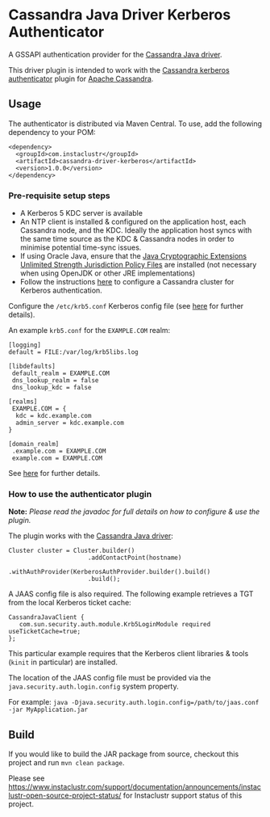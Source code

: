# Cassandra Java Driver Kerberos Authenticator

A GSSAPI authentication provider for the [Cassandra Java driver](https://github.com/datastax/java-driver).

This driver plugin is intended to work with the 
[Cassandra kerberos authenticator](https://github.com/instaclustr/cassandra-kerberos) plugin for 
[Apache Cassandra](https://cassandra.apache.org/).

## Usage

The authenticator is distributed via Maven Central. To use, add the following dependency to your POM:

```
<dependency>
  <groupId>com.instaclustr</groupId>
  <artifactId>cassandra-driver-kerberos</artifactId>
  <version>1.0.0</version>
</dependency>
```

### Pre-requisite setup steps

- A Kerberos 5 KDC server is available
- An NTP client is installed & configured on the application host, each Cassandra node, and the KDC. Ideally the application host syncs 
  with the same time source as the KDC & Cassandra nodes in order to minimise potential time-sync issues.
- If using Oracle Java, ensure that the [Java Cryptographic Extensions Unlimited Strength Jurisdiction Policy Files](https://www.oracle.com/technetwork/java/javase/downloads/jce8-download-2133166.html)
  are installed (not necessary when using OpenJDK or other JRE implementations)
- Follow the instructions [here](https://github.com/instaclustr/cassandra-kerberos) to configure a Cassandra cluster for Kerberos authentication.

Configure the `/etc/krb5.conf` Kerberos config file (see [here](http://web.mit.edu/kerberos/www/krb5-latest/doc/admin/conf_files/krb5_conf.html) for further details).

An example `krb5.conf` for the `EXAMPLE.COM` realm:
    
```
[logging]
default = FILE:/var/log/krb5libs.log

[libdefaults]
 default_realm = EXAMPLE.COM
 dns_lookup_realm = false
 dns_lookup_kdc = false

[realms]
 EXAMPLE.COM = {
  kdc = kdc.example.com
  admin_server = kdc.example.com
}

[domain_realm]
 .example.com = EXAMPLE.COM
 example.com = EXAMPLE.COM
```
    
See [here](http://web.mit.edu/kerberos/www/krb5-latest/doc/admin/conf_files/krb5_conf.html) for further details.
    
    
### How to use the authenticator plugin

**Note:** *Please read the javadoc for full details on how to configure & use the plugin.*

The plugin works with the [Cassandra Java driver](https://github.com/datastax/java-driver):

```
Cluster cluster = Cluster.builder()
                      .addContactPoint(hostname)
                      .withAuthProvider(KerberosAuthProvider.builder().build()
                      .build();
```

A JAAS config file is also required. The following example retrieves a TGT from the local Kerberos ticket cache:

```
CassandraJavaClient {
   com.sun.security.auth.module.Krb5LoginModule required useTicketCache=true;
};
```
This particular example requires that the Kerberos client libraries & tools (`kinit` in particular) are installed.

The location of the JAAS config file must be provided via the `java.security.auth.login.config` system property.

For example:  `java -Djava.security.auth.login.config=/path/to/jaas.conf -jar MyApplication.jar`

## Build

If you would like to build the JAR package from source, checkout this project and run `mvn clean package`.

Please see https://www.instaclustr.com/support/documentation/announcements/instaclustr-open-source-project-status/ for Instaclustr support status of this project.
